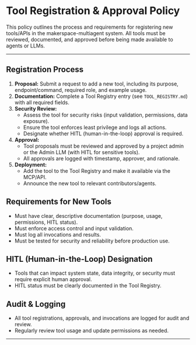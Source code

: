 # Tool Registration & Approval Policy

This policy outlines the process and requirements for registering new tools/APIs in the makerspace-multiagent system. All tools must be reviewed, documented, and approved before being made available to agents or LLMs.

---

## Registration Process
1. **Proposal:** Submit a request to add a new tool, including its purpose, endpoint/command, required role, and example usage.
2. **Documentation:** Complete a Tool Registry entry (see `TOOL_REGISTRY.md`) with all required fields.
3. **Security Review:**
   - Assess the tool for security risks (input validation, permissions, data exposure).
   - Ensure the tool enforces least privilege and logs all actions.
   - Designate whether HITL (human-in-the-loop) approval is required.
4. **Approval:**
   - Tool proposals must be reviewed and approved by a project admin or the Admin LLM (with HITL for sensitive tools).
   - All approvals are logged with timestamp, approver, and rationale.
5. **Deployment:**
   - Add the tool to the Tool Registry and make it available via the MCP/API.
   - Announce the new tool to relevant contributors/agents.

## Requirements for New Tools
- Must have clear, descriptive documentation (purpose, usage, permissions, HITL status).
- Must enforce access control and input validation.
- Must log all invocations and results.
- Must be tested for security and reliability before production use.

## HITL (Human-in-the-Loop) Designation
- Tools that can impact system state, data integrity, or security must require explicit human approval.
- HITL status must be clearly documented in the Tool Registry.

## Audit & Logging
- All tool registrations, approvals, and invocations are logged for audit and review.
- Regularly review tool usage and update permissions as needed.

--- 